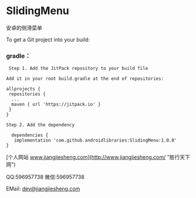 # SlidingMenu
安卓的侧滑菜单

To get a Git project into your build:

### gradle：
```
 Step 1. Add the JitPack repository to your build file

Add it in your root build.gradle at the end of repositories:

allprojects {
 repositories {
  ...
  maven { url 'https://jitpack.io' }
 }
}

Step 2. Add the dependency

  dependencies {
   implementation 'com.github.androidlibraries:SlidingMenu:1.0.0'
}
```


[个人网站 www.jiangjiesheng.com](http://www.jiangjiesheng.com/ "胜行天下网") 

QQ:596957738 微信:596957738

EMail: dev@jiangjiesheng.com

